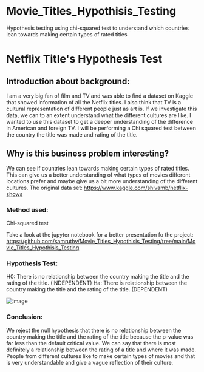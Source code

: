 # Movie_Titles_Hypothisis_Testing
Hypothesis testing using chi-squared test to understand which countries lean towards making certain types of rated titles

# Netflix Title's Hypothesis Test

## Introduction about background:

I am a very big fan of film and TV and was able to find a dataset on Kaggle that showed information of all the Netflix titles. I also think that TV is a cultural representation of different people just as art is. If we investigate this data, we can to an extent understand what the different cultures are like. I wanted to use this dataset to get a deeper understanding of the difference in American and foreign TV. I will be performing a Chi squared test between the country the title was made and rating of the title.

## Why is this business problem interesting?

We can see if countries lean towards making certain types of rated titles. This can give us a better understanding of what types of movies different locations prefer and maybe give us a bit more understanding of the different cultures.
The original data set: https://www.kaggle.com/shivamb/netflix-shows

### Method used: 
Chi-squared test

Take a look at the jupyter notebook for a better presentation fo the project:
https://github.com/samruthv/Movie_Titles_Hypothisis_Testing/tree/main/Movie_Titles_Hypothisis_Testing

### Hypothesis Test:
H0: There is no relationship between the country making the title and the rating of the title. (INDEPENDENT)
Ha: There is relationship between the country making the title and the rating of the title. (DEPENDENT)

![image](https://user-images.githubusercontent.com/24830955/131897709-8f8a5c1d-6a5c-4c41-8edd-9e8a41b7d852.png)

### Conclusion:
We reject the null hypothesis that there is no relationship between the country making the title and the rating of the title because the p-value was far less than the default critical value. We can say that there is most definitely a relationship between the rating of a title and where it was made. People from different cultures like to make certain types of movies and that is very understandable and give a vague reflection of their culture.


